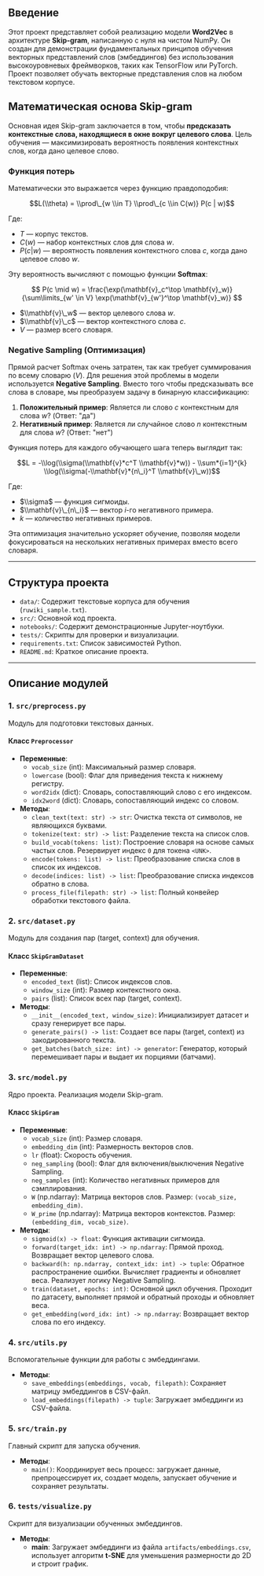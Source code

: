 ## Введение

Этот проект представляет собой реализацию модели **Word2Vec** в архитектуре **Skip-gram**, написанную с нуля на чистом NumPy. Он создан для демонстрации фундаментальных принципов обучения векторных представлений слов (эмбеддингов) без использования высокоуровневых фреймворков, таких как TensorFlow или PyTorch. Проект позволяет обучать векторные представления слов на любом текстовом корпусе.

## Математическая основа Skip-gram

Основная идея Skip-gram заключается в том, чтобы **предсказать контекстные слова, находящиеся в окне вокруг целевого слова**. Цель обучения — максимизировать вероятность появления контекстных слов, когда дано целевое слово.

### Функция потерь

Математически это выражается через функцию правдоподобия:

$$L(\\theta) = \\prod\_{w \\in T} \\prod\_{c \\in C(w)} P(c | w)$$

Где:

  - $T$ — корпус текстов.
  - $C(w)$ — набор контекстных слов для слова $w$.
  - $P(c | w)$ — вероятность появления контекстного слова $c$, когда дано целевое слово $w$.

Эту вероятность вычисляют с помощью функции **Softmax**:

$$
P(c \mid w) = \frac{\exp(\mathbf{v}_c^\top \mathbf{v}_w)}{\sum\limits_{w' \in V} \exp(\mathbf{v}_{w'}^\top \mathbf{v}_w)}
$$

  - $\\mathbf{v}\_w$ — вектор целевого слова $w$.
  - $\\mathbf{v}\_c$ — вектор контекстного слова $c$.
  - $V$ — размер всего словаря.

### Negative Sampling (Оптимизация)

Прямой расчет Softmax очень затратен, так как требует суммирования по всему словарю ($V$). Для решения этой проблемы в модели используется **Negative Sampling**. Вместо того чтобы предсказывать все слова в словаре, мы преобразуем задачу в бинарную классификацию:

1.  **Положительный пример**: Является ли слово $c$ контекстным для слова $w$? (Ответ: "да")
2.  **Негативный пример**: Является ли случайное слово $n$ контекстным для слова $w$? (Ответ: "нет")

Функция потерь для каждого обучающего шага теперь выглядит так:

$$L = -\\log(\\sigma(\\mathbf{v}*c^T \\mathbf{v}*w)) - \\sum*{i=1}^{k} \\log(\\sigma(-\\mathbf{v}*{n\_i}^T \\mathbf{v}\_w))$$

Где:

  - $\\sigma$ — функция сигмоиды.
  - $\\mathbf{v}\_{n\_i}$ — вектор $i$-го негативного примера.
  - $k$ — количество негативных примеров.

Эта оптимизация значительно ускоряет обучение, позволяя модели фокусироваться на нескольких негативных примерах вместо всего словаря.

-----

## Структура проекта

  - `data/`: Содержит текстовые корпуса для обучения (`ruwiki_sample.txt`).
  - `src/`: Основной код проекта.
  - `notebooks/`: Содержит демонстрационные Jupyter-ноутбуки.
  - `tests/`: Скрипты для проверки и визуализации.
  - `requirements.txt`: Список зависимостей Python.
  - `README.md`: Краткое описание проекта.

-----

## Описание модулей

### 1\. `src/preprocess.py`

Модуль для подготовки текстовых данных.

#### Класс `Preprocessor`

  - **Переменные**:
      - `vocab_size` (int): Максимальный размер словаря.
      - `lowercase` (bool): Флаг для приведения текста к нижнему регистру.
      - `word2idx` (dict): Словарь, сопоставляющий слово с его индексом.
      - `idx2word` (dict): Словарь, сопоставляющий индекс со словом.
  - **Методы**:
      - `clean_text(text: str) -> str`: Очистка текста от символов, не являющихся буквами.
      - `tokenize(text: str) -> list`: Разделение текста на список слов.
      - `build_vocab(tokens: list)`: Построение словаря на основе самых частых слов. Резервирует индекс `0` для токена `<UNK>`.
      - `encode(tokens: list) -> list`: Преобразование списка слов в список их индексов.
      - `decode(indices: list) -> list`: Преобразование списка индексов обратно в слова.
      - `process_file(filepath: str) -> list`: Полный конвейер обработки текстового файла.

### 2\. `src/dataset.py`

Модуль для создания пар (target, context) для обучения.

#### Класс `SkipGramDataset`

  - **Переменные**:
      - `encoded_text` (list): Список индексов слов.
      - `window_size` (int): Размер контекстного окна.
      - `pairs` (list): Список всех пар (target, context).
  - **Методы**:
      - `__init__(encoded_text, window_size)`: Инициализирует датасет и сразу генерирует все пары.
      - `generate_pairs() -> list`: Создает все пары (target, context) из закодированного текста.
      - `get_batches(batch_size: int) -> generator`: Генератор, который перемешивает пары и выдает их порциями (батчами).

### 3\. `src/model.py`

Ядро проекта. Реализация модели Skip-gram.

#### Класс `SkipGram`

  - **Переменные**:
      - `vocab_size` (int): Размер словаря.
      - `embedding_dim` (int): Размерность векторов слов.
      - `lr` (float): Скорость обучения.
      - `neg_sampling` (bool): Флаг для включения/выключения Negative Sampling.
      - `neg_samples` (int): Количество негативных примеров для сэмплирования.
      - `W` (np.ndarray): Матрица векторов слов. Размер: `(vocab_size, embedding_dim)`.
      - `W_prime` (np.ndarray): Матрица векторов контекстов. Размер: `(embedding_dim, vocab_size)`.
  - **Методы**:
      - `sigmoid(x) -> float`: Функция активации сигмоида.
      - `forward(target_idx: int) -> np.ndarray`: Прямой проход. Возвращает вектор целевого слова.
      - `backward(h: np.ndarray, context_idx: int) -> tuple`: Обратное распространение ошибки. Вычисляет градиенты и обновляет веса. Реализует логику Negative Sampling.
      - `train(dataset, epochs: int)`: Основной цикл обучения. Проходит по датасету, выполняет прямой и обратный проходы и обновляет веса.
      - `get_embedding(word_idx: int) -> np.ndarray`: Возвращает вектор слова по его индексу.

### 4\. `src/utils.py`

Вспомогательные функции для работы с эмбеддингами.

  - **Методы**:
      - `save_embeddings(embeddings, vocab, filepath)`: Сохраняет матрицу эмбеддингов в CSV-файл.
      - `load_embeddings(filepath) -> tuple`: Загружает эмбеддинги из CSV-файла.

### 5\. `src/train.py`

Главный скрипт для запуска обучения.

  - **Методы**:
      - `main()`: Координирует весь процесс: загружает данные, препроцессирует их, создает модель, запускает обучение и сохраняет результаты.

### 6\. `tests/visualize.py`

Скрипт для визуализации обученных эмбеддингов.

  - **Методы**:
      - **main**: Загружает эмбеддинги из файла `artifacts/embeddings.csv`, использует алгоритм **t-SNE** для уменьшения размерности до 2D и строит график.
